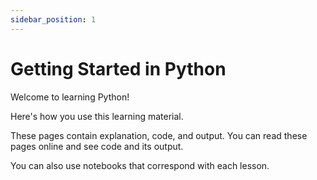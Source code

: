 ```yaml
---
sidebar_position: 1
---
```


# Getting Started in Python

Welcome to learning Python!

Here's how you use this learning material.

These pages contain explanation, code, and output. You can read these pages online and see code and its output.

You can also use notebooks that correspond with each lesson.
